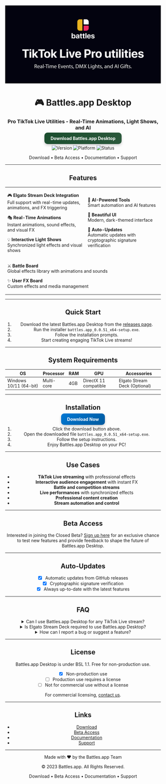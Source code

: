 <div align="center">

![Github banner](./.github/banner.jpg)
# 🎮 Battles.app Desktop
### Pro TikTok Live Utilities - Real-Time Animations, Light Shows, and AI
<a href="https://github.com/battles-app/desktop/releases/download/v0.0.51/battles.app_0.0.51_x64-setup.exe" style="background: linear-gradient(145deg, #1a4d2e, #2d5a3d); padding: 10px 20px; color: white; border-radius: 10px; box-shadow: 0 4px 8px rgba(0,0,0,0.2); font-weight: bold; text-decoration: none;">Download Battles.app Desktop</a>

![Version](https://img.shields.io/badge/version-0.0.51-blue?style=for-the-badge) ![Platform](https://img.shields.io/badge/platform-Windows_10/11_64--bit-blueviolet?style=for-the-badge&logo=windows) ![Status](https://img.shields.io/badge/status-Closed_Beta-red?style=for-the-badge)

Download • Beta Access • Documentation • Support

---

## Features

<table>
<tr>
<td>

🎮 **Elgato Stream Deck Integration**  
Full support with real-time updates, animations, and FX triggering

🎭 **Real-Time Animations**  
Instant animations, sound effects, and visual FX

💡 **Interactive Light Shows**  
Synchronized light effects and visual shows

</td>
<td>

🤖 **AI-Powered Tools**  
Smart automation and AI features

🎨 **Beautiful UI**  
Modern, dark-themed interface

🔄 **Auto-Updates**  
Automatic updates with cryptographic signature verification

</td>
</tr>
<tr>
<td colspan="2">

⚔️ **Battle Board**  
Global effects library with animations and sounds

✨ **User FX Board**  
Custom effects and media management

</td>
</tr>
</table>

---

## Quick Start

1. Download the latest Battles.app Desktop from the [releases page](https://github.com/battles-app/desktop/releases).
2. Run the installer `battles.app_0.0.51_x64-setup.exe`.
3. Follow the installation prompts.
4. Start creating engaging TikTok Live streams!

---

## System Requirements

| OS           | Processor    | RAM | GPU       | Accessories           |
| ------------ | ------------ | --- | --------- | --------------------- |
| Windows 10/11 (64-bit) | Multi-core | 4GB | DirectX 11 compatible | Elgato Stream Deck (Optional) |

---

## Installation

<a href="https://github.com/battles-app/desktop/releases/download/v0.0.51/battles.app_0.0.51_x64-setup.exe" style="background: linear-gradient(145deg, #0078D4, #005A9E); padding: 10px 20px; color: white; border-radius: 10px; box-shadow: 0 4px 8px rgba(0,0,0,0.2); font-weight: bold; text-decoration: none;">Download Now</a>

1. Click the download button above.
2. Open the downloaded file `battles.app_0.0.51_x64-setup.exe`.
3. Follow the setup instructions.
4. Enjoy Battles.app Desktop on your PC!

---

## Use Cases

- **TikTok Live streaming** with professional effects
- **Interactive audience engagement** with instant FX
- **Battle and competition streams**
- **Live performances** with synchronized effects
- **Professional content creation**
- **Stream automation and control**

---

## Beta Access

Interested in joining the Closed Beta? [Sign up here](https://battles.app/beta-access) for an exclusive chance to test new features and provide feedback to shape the future of Battles.app Desktop.

---

## Auto-Updates

- [x] Automatic updates from GitHub releases
- [x] Cryptographic signature verification
- [x] Always up-to-date with the latest features

---

## FAQ

<details>
<summary>Can I use Battles.app Desktop for any TikTok Live stream?</summary>
Yes, Battles.app Desktop is designed to enhance any TikTok Live stream, providing professional effects and tools.
</details>

<details>
<summary>Is Elgato Stream Deck required to use Battles.app Desktop?</summary>
No, Elgato Stream Deck is optional. Battles.app Desktop can be used effectively without it, though it enhances the experience.
</details>

<details>
<summary>How can I report a bug or suggest a feature?</summary>
Visit our [Support page](https://battles.app/support) to report bugs or suggest features. Your feedback is invaluable!
</details>

---

## License

Battles.app Desktop is under BSL 1.1. Free for non-production use.

- [x] Non-production use
- [ ] Production use requires a license
- [ ] Not for commercial use without a license

For commercial licensing, [contact us](https://battles.app/contact).

---

## Links

- [Download](https://github.com/battles-app/desktop/releases)
- [Beta Access](https://battles.app/beta-access)
- [Documentation](https://battles.app/documentation)
- [Support](https://battles.app/support)

---

Made with ❤️ by the Battles.app Team

© 2023 Battles.app. All Rights Reserved.

Download • Beta Access • Documentation • Support

</div>